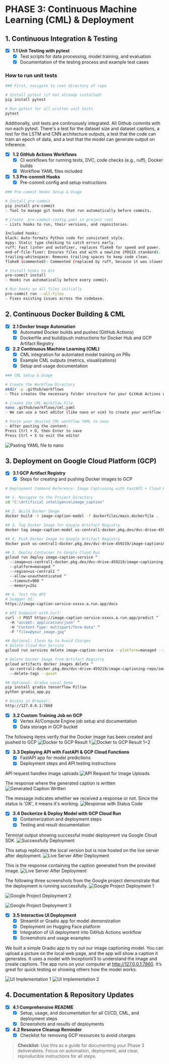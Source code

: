 # PHASE 3: Continuous Machine Learning (CML) & Deployment

## 1. Continuous Integration & Testing
- [x] **1.1 Unit Testing with pytest**
  - [x] Test scripts for data processing, model training, and evaluation
  - [x] Documentation of the testing process and example test cases

### How to run unit tests
```bash
### First, navigate to root directory of repo

# Install pytest (if not already installed)
pip install pytest

# Run pytest for all written unit tests
pytest
```

Additionally, unit tests are continuously integrated. All Github commits with run each pytest. There's a test for the dataset size and dataset captions, a test for the LSTM and CNN architecture outputs, a test that the code can train an epoch of data, and a test that the model can generate output on inference. 

- [x] **1.2 GitHub Actions Workflows**
  - [x] CI workflows for running tests, DVC, code checks (e.g., ruff), Docker builds
  - [x] Workflow YAML files included
- [x] **1.3 Pre-commit Hooks**
  - [x] Pre-commit config and setup instructions

```bash
### Pre-commit Hooks Setup & Usage

# Install pre-commit
pip install pre-commit
- Tool to manage git hooks that run automatically before commits.

# Create .pre-commit-config.yaml in project root
- Lists hooks to run, their versions, and repositories.

Included hooks:
black: Auto-formats Python code for consistent style.
mypy: Static type checking to catch errors early.
ruff: Fast linter and autofixer, replaces flake8 for speed and power.
end-of-file-fixer: Ensures files end with a newline (POSIX standard).
trailing-whitespace: Removes trailing spaces to keep code clean.
flake8 (commented): Commented (replaced by ruff, because it was slower and less powerful than ruff)

# Install hooks to Git
pre-commit install
- Hooks run automatically before every commit.

# Run hooks on all files initially
pre-commit run --all-files
- Fixes existing issues across the codebase.
```

## 2. Continuous Docker Building & CML
- [x] **2.1 Docker Image Automation**
  - [x] Automated Docker builds and pushes (GitHub Actions)
  - [x] Dockerfile and build/push instructions for Docker Hub and GCP Artifact Registry
- [x] **2.2 Continuous Machine Learning (CML)**
  - [x] CML integration for automated model training on PRs
  - [x] Example CML outputs (metrics, visualizations)
  - [x] Setup and usage documentation

```bash
### CML Setup & Usage

# Create the Workflow Directory
mkdir -p .github/workflows
- This creates the necessary folder structure for your GitHub Actions workflows.

# Create the CML Workflow File
nano .github/workflows/cml.yaml
- We can use a text editor (like nano or vim) to create your workflow file. The above shows how to do it using Nano.

# Paste your desired CML workflow YAML to nano
- After pasting the content:
Press Ctrl + O, then Enter to save
Press Ctrl + X to exit the editor
```
![Pasting YAML file to nano](./assets/images/nano.png) 

## 3. Deployment on Google Cloud Platform (GCP)
- [x] **3.1 GCP Artifact Registry**
  - [x] Steps for creating and pushing Docker images to GCP

```bash
# Deployment Command Reference: Image Captioning with FastAPI + Cloud Run

## 1. Navigate to the Project Directory
cd "C:\Artificial inteligence\image_caption"

## 2. Build Docker Image
docker build -t image-caption-model -f dockerfiles/main.dockerfile .

## 3. Tag Docker Image for Google Artifact Registry
docker tag image-caption-model us-central1-docker.pkg.dev/dvc-drive-459219/image-captioning-repo/image-caption-model

## 4. Push Docker Image to Google Artifact Registry
docker push us-central1-docker.pkg.dev/dvc-drive-459219/image-captioning-repo/image-caption-model

## 5. Deploy Container to Google Cloud Run
gcloud run deploy image-caption-service ^
  --image=us-central1-docker.pkg.dev/dvc-drive-459219/image-captioning-repo/image-caption-model ^
  --platform=managed ^
  --region=us-central1 ^
  --allow-unauthenticated ^
  --timeout=900 ^
  --memory=2Gi

## 6. Test the API
# Swagger UI:
https://image-caption-service-xxxxx.a.run.app/docs

# API Endpoint with Curl:
curl -X POST https://image-caption-service-xxxxx.a.run.app/predict ^
  -H "accept: application/json" ^
  -H "Content-Type: multipart/form-data" ^
  -F "file=@your_image.jpg"

## Optional: Clean Up to Avoid Charges
# Delete Cloud Run Service
gcloud run services delete image-caption-service --platform=managed --region=us-central1

# Delete Docker Image from Artifact Registry
gcloud artifacts docker images delete ^
  us-central1-docker.pkg.dev/dvc-drive-459219/image-captioning-repo/image-caption-model ^
  --delete-tags --quiet

## Optional: Gradio Local Demo
pip install gradio tensorflow Pillow
python gradio_app.py

# Access in Browser:
http://127.0.0.1:7860
```

- [x] **3.2 Custom Training Job on GCP**
  - [x] Vertex AI/Compute Engine job setup and documentation
  - [x] Data storage in GCP bucket

The following items verify that the Docker image has been created and pushed to GCP
![Docker to GCP Result 1](./assets/images/docker-to-gcp-1.jpeg) 
![Docker to GCP Result 1=2](./assets/images/docker-to-gcp-2.jpeg) 

- [x] **3.3 Deploying API with FastAPI & GCP Cloud Functions**
  - [x] FastAPI app for model predictions
  - [x] Deployment steps and API testing instructions

API request handles image uploads
![API Request for Image Uploads](./assets/images/ApiReqWhereUploadImg.jpeg) 

The response where the generated caption is written
![Generated Caption Written](./assets/images/GeneratedCaption.jpeg) 

The message indicates whether we received a response or not. Since the status is 'OK', it means it's working.
![Response with Status Code](./assets/images/ResponseWithStatusCode.jpeg) 

- [x] **3.4 Dockerize & Deploy Model with GCP Cloud Run**
  - [x] Containerization and deployment steps
  - [x] Testing and result documentation

Terminal output showing successful model deployment via Google Cloud SDK.
![Successfully Deployment](./assets/images/SuccessfulDeployment.jpeg) 

This setup replicates the local version but is now hosted on the live server after deployment.
![Live Server After Deployment](./assets/images/UrlAfterDeployment.jpeg) 

This is the response containing the caption generated from the provided image.
![Live Server After Deployment](./assets/images/caption-generation.jpeg) 

The following three screenshots from the Google project demonstrate that the deployment is running successfully.
![Google Project Deployment 1](./assets/images/DVC-drive1.jpeg) 

![Google Project Deployment 2](./assets/images/DVC-drive2.jpeg) 

![Google Project Deployment 3](./assets/images/google-logs.jpeg) 

- [x] **3.5 Interactive UI Deployment**
  - [x] Streamlit or Gradio app for model demonstration
  - [x] Deployment on Hugging Face platform
  - [x] Integration of UI deployment into GitHub Actions workflow
  - [x] Screenshots and usage examples

We built a simple Gradio app to try out our image captioning model. You can upload a picture on the local web page, and the app will show a caption it generates. It uses a model with InceptionV3 to understand the image and create captions. The app runs on your computer at http://127.0.0.1:7860. It’s great for quick testing or showing others how the model works.

![UI Implementation 1](./assets/images/UI-implementation1.jpeg) 
![UI Implementation 2](./assets/images/UI-implementation2.jpeg) 

## 4. Documentation & Repository Updates
- [x] **4.1 Comprehensive README**
  - [x] Setup, usage, and documentation for all CI/CD, CML, and deployment steps
  - [x] Screenshots and results of deployments
- [x] **4.2 Resource Cleanup Reminder**
  - [x] Checklist for removing GCP resources to avoid charges

> **Checklist:** Use this as a guide for documenting your Phase 3 deliverables. Focus on automation, deployment, and clear, reproducible instructions for all steps.

